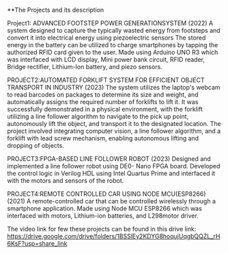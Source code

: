 **The Projects and its description

Project1: ADVANCED FOOTSTEP POWER GENERATIONSYSTEM (2022)
A system designed to capture the typically wasted energy from footsteps and convert it into electrical energy using piezoelectric
sensors The stored energy in the battery can be utilized to charge
smartphones by tapping the authorized RFID card given to the user. Made using Arduino UNO R3 which was interfaced with LCD display, Mini power bank circuit,
RFID reader, Bridge rectifier, Lithium-Ion battery, and piezo sensors.

PROJECT2:AUTOMATED FORKLIFT SYSTEM FOR EFFICIENT OBJECT TRANSPORT IN INDUSTRY (2023) 
The system utilizes the laptop's webcam to read barcodes on packages to determine its size and weight,
and automatically assigns the required number of forklifts to lift it.
It was successfully demonstrated in a physical environment,
with the forklift utilizing a line follower algorithm to navigate to the pick up point, autonomously lift the object, and transport it to the designated location.
The project involved integrating computer vision, a line follower algorithm, and a forklift with lead screw mechanism, enabling
autonomous lifting and dropping of objects.

PROJECT3:FPGA-BASED LINE FOLLOWER ROBOT (2023)
Designed and implemented a line follower robot using DE0- Nano
FPGA board. Developed the control logic in Verilog HDL using Intel Quartus Prime and interfaced it with the motors and sensors of the robot. 

PROJECT4:REMOTE CONTROLLED CAR USING NODE MCU(ESP8266) (2021)
A remote-controlled car that can be controlled wirelessly through a smartphone application. 
Made using Node MCU ESP8266 which was interfaced with motors, Lithium-ion batteries, and L298motor driver.

The video link for few these projects can be found in this drive link:
https://drive.google.com/drive/folders/1BSSlEy2KDYG8hoqujUqgbQQZL_rH6KsF?usp=share_link

